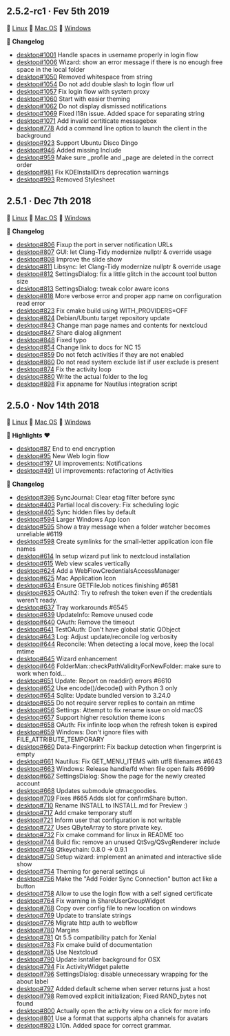 ## 2.5.2-rc1 · Fev 5th 2019

:penguin: [Linux](https://download.nextcloud.com/desktop/prereleases/Linux/Nextcloud-2.5.2.20190205-rc1-x86_64.AppImage) :apple: [Mac OS](https://download.nextcloud.com/desktop/prereleases/Mac/Nextcloud-qt5.9.2-2.5.2.20190205rc1.pkg) :door: [Windows](https://download.nextcloud.com/desktop/prereleases/Windows/Nextcloud-2.5.2.5117-rc1-20190205.exe)

:memo: **Changelog**
  * [desktop#1001](https://github.com/nextcloud/desktop/pull/1001) Handle spaces in username properly in login flow
  * [desktop#1006](https://github.com/nextcloud/desktop/pull/1006) Wizard: show an error message if there is no enough free space in the local folder
  * [desktop#1050](https://github.com/nextcloud/desktop/pull/1050) Removed whitespace from string
  * [desktop#1054](https://github.com/nextcloud/desktop/pull/1054) Do not add double slash to login flow url
  * [desktop#1057](https://github.com/nextcloud/desktop/pull/1057) Fix login flow with system proxy
  * [desktop#1060](https://github.com/nextcloud/desktop/pull/1060) Start with easier theming
  * [desktop#1062](https://github.com/nextcloud/desktop/pull/1062) Do not display dismissed notifications
  * [desktop#1069](https://github.com/nextcloud/desktop/pull/1069) Fixed l18n issue. Added space for separating string
  * [desktop#1071](https://github.com/nextcloud/desktop/pull/1071) Add invalid certiticate messagebox
  * [desktop#778](https://github.com/nextcloud/desktop/pull/778) Add a command line option to launch the client in the background
  * [desktop#923](https://github.com/nextcloud/desktop/pull/923) Support Ubuntu Disco Dingo
  * [desktop#946](https://github.com/nextcloud/desktop/pull/946) Added missing Include
  * [desktop#959](https://github.com/nextcloud/desktop/pull/959) Make sure _profile and _page are deleted in the correct order
  * [desktop#981](https://github.com/nextcloud/desktop/pull/981) Fix KDEInstallDirs deprecation warnings
  * [desktop#993](https://github.com/nextcloud/desktop/pull/993) Removed Stylesheet


## 2.5.1 · Dec 7th 2018

:penguin: [Linux](https://download.nextcloud.com/desktop/releases/Linux/Nextcloud-2.5.1-x86_64.AppImage) :apple: [Mac OS](https://download.nextcloud.com/desktop/releases/Mac/Installer/Nextcloud-2.5.1.20181204.pkg) :door: [Windows](https://download.nextcloud.com/desktop/releases/Windows/Nextcloud-2.5.1-setup.exe)

:memo: **Changelog**
  * [desktop#806](https://github.com/nextcloud/desktop/pull/806) Fixup the port in server notification URLs
  * [desktop#807](https://github.com/nextcloud/desktop/pull/807) GUI: let Clang-Tidy modernize nullptr & override usage
  * [desktop#808](https://github.com/nextcloud/desktop/pull/808) Improve the slide show
  * [desktop#811](https://github.com/nextcloud/desktop/pull/811) Libsync: let Clang-Tidy modernize nullptr & override usage
  * [desktop#812](https://github.com/nextcloud/desktop/pull/812) SettingsDialog: fix a little glitch in the account tool button size
  * [desktop#813](https://github.com/nextcloud/desktop/pull/813) SettingsDialog: tweak color aware icons
  * [desktop#818](https://github.com/nextcloud/desktop/pull/818) More verbose error and proper app name on configuration read error
  * [desktop#823](https://github.com/nextcloud/desktop/pull/823) Fix cmake build using WITH_PROVIDERS=OFF
  * [desktop#824](https://github.com/nextcloud/desktop/pull/824) Debian/Ubuntu target repository update
  * [desktop#843](https://github.com/nextcloud/desktop/pull/843) Change man page names and contents for nextcloud
  * [desktop#847](https://github.com/nextcloud/desktop/pull/847) Share dialog alignment
  * [desktop#848](https://github.com/nextcloud/desktop/pull/848) Fixed typo
  * [desktop#854](https://github.com/nextcloud/desktop/pull/854) Change link to docs for NC 15
  * [desktop#859](https://github.com/nextcloud/desktop/pull/859) Do not fetch activities if they are not enabled
  * [desktop#860](https://github.com/nextcloud/desktop/pull/860) Do not read system exclude list if user exclude is present
  * [desktop#874](https://github.com/nextcloud/desktop/pull/874) Fix the activity loop
  * [desktop#880](https://github.com/nextcloud/desktop/pull/880) Write the actual folder to the log
  * [desktop#898](https://github.com/nextcloud/desktop/pull/898) Fix appname for Nautilus integration script


## 2.5.0 · Nov 14th 2018 

:penguin: [Linux](https://download.nextcloud.com/desktop/releases/Linux/Nextcloud-2.5.0-x86_64.AppImage) :apple: [Mac OS](https://download.nextcloud.com/desktop/releases/Mac/Installer/Nextcloud-2.5.0.20181114.pkg) :door: [Windows](https://download.nextcloud.com/desktop/releases/Windows/Nextcloud-2.5.0-setup.exe)

:star2: **Highlights** :heart: 
  * [desktop#87](https://github.com/nextcloud/desktop/pull/87) End to end encryption
  * [desktop#95](https://github.com/nextcloud/desktop/pull/95) New Web login flow
  * [desktop#197](https://github.com/nextcloud/desktop/pull/197) UI improvements: Notifications
  * [desktop#491](https://github.com/nextcloud/desktop/pull/491) UI improvements: refactoring of Activities

:memo: **Changelog**
  * [desktop#396](https://github.com/nextcloud/desktop/pull/396) SyncJournal: Clear etag filter before sync
  * [desktop#403](https://github.com/nextcloud/desktop/pull/403) Partial local discovery: Fix scheduling logic
  * [desktop#405](https://github.com/nextcloud/desktop/pull/405) Sync hidden files by default
  * [desktop#594](https://github.com/nextcloud/desktop/pull/594) Larger Windows App Icon
  * [desktop#595](https://github.com/nextcloud/desktop/pull/595) Show a tray message when a folder watcher becomes unreliable #6119
  * [desktop#598](https://github.com/nextcloud/desktop/pull/598) Create symlinks for the small-letter application icon file names
  * [desktop#614](https://github.com/nextcloud/desktop/pull/614) In setup wizard put link to nextcloud installation
  * [desktop#615](https://github.com/nextcloud/desktop/pull/615) Web view scales vertically
  * [desktop#624](https://github.com/nextcloud/desktop/pull/624) Add a WebFlowCredentialsAccessManager
  * [desktop#625](https://github.com/nextcloud/desktop/pull/625) Mac Application Icon
  * [desktop#634](https://github.com/nextcloud/desktop/pull/634) Ensure GETFileJob notices finishing #6581
  * [desktop#635](https://github.com/nextcloud/desktop/pull/635) OAuth2: Try to refresh the token even if the credentials weren't ready.
  * [desktop#637](https://github.com/nextcloud/desktop/pull/637) Tray workarounds #6545
  * [desktop#639](https://github.com/nextcloud/desktop/pull/639) UpdateInfo: Remove unused code
  * [desktop#640](https://github.com/nextcloud/desktop/pull/640) OAuth: Remove the timeout
  * [desktop#641](https://github.com/nextcloud/desktop/pull/641) TestOAuth: Don't have global static QObject
  * [desktop#643](https://github.com/nextcloud/desktop/pull/643) Log: Adjust update/reconcile log verbosity
  * [desktop#644](https://github.com/nextcloud/desktop/pull/644) Reconcile: When detecting a local move, keep the local mtime
  * [desktop#645](https://github.com/nextcloud/desktop/pull/645) Wizard enhancement
  * [desktop#646](https://github.com/nextcloud/desktop/pull/646) FolderMan::checkPathValidityForNewFolder: make sure to work when fold…
  * [desktop#651](https://github.com/nextcloud/desktop/pull/651) Update: Report on readdir() errors #6610
  * [desktop#652](https://github.com/nextcloud/desktop/pull/652) Use encode()/decode() with Python 3 only
  * [desktop#654](https://github.com/nextcloud/desktop/pull/654) Sqlite: Update bundled version to 3.24.0
  * [desktop#655](https://github.com/nextcloud/desktop/pull/655) Do not require server replies to contain an mtime
  * [desktop#656](https://github.com/nextcloud/desktop/pull/656) Settings: Attempt to fix rename issue on old macOS
  * [desktop#657](https://github.com/nextcloud/desktop/pull/657) Support higher resolution theme icons
  * [desktop#658](https://github.com/nextcloud/desktop/pull/658) OAuth: Fix infinite loop when the refresh token is expired
  * [desktop#659](https://github.com/nextcloud/desktop/pull/659) Windows: Don't ignore files with FILE_ATTRIBUTE_TEMPORARY
  * [desktop#660](https://github.com/nextcloud/desktop/pull/660) Data-Fingerprint: Fix backup detection when fingerprint is empty
  * [desktop#661](https://github.com/nextcloud/desktop/pull/661) Nautilus: Fix GET_MENU_ITEMS with utf8 filenames #6643
  * [desktop#663](https://github.com/nextcloud/desktop/pull/663) Windows: Release handle/fd when file open fails #6699
  * [desktop#667](https://github.com/nextcloud/desktop/pull/667) SettingsDialog: Show the page for the newly created account
  * [desktop#668](https://github.com/nextcloud/desktop/pull/668) Updates submodule qtmacgoodies.
  * [desktop#709](https://github.com/nextcloud/desktop/pull/709) Fixes #665 Adds slot for confirmShare button.
  * [desktop#710](https://github.com/nextcloud/desktop/pull/710) Rename INSTALL to INSTALL.md for Preview :)
  * [desktop#717](https://github.com/nextcloud/desktop/pull/717) Add cmake temporary stuff
  * [desktop#721](https://github.com/nextcloud/desktop/pull/721) Inform user that configuration is not writable
  * [desktop#727](https://github.com/nextcloud/desktop/pull/727) Uses QByteArray to store private key.
  * [desktop#732](https://github.com/nextcloud/desktop/pull/732) Fix cmake command for linux in README too
  * [desktop#744](https://github.com/nextcloud/desktop/pull/744) Build fix: remove an unused QtSvg/QSvgRenderer include
  * [desktop#748](https://github.com/nextcloud/desktop/pull/748) Qtkeychain: 0.8.0 -> 0.9.1
  * [desktop#750](https://github.com/nextcloud/desktop/pull/750) Setup wizard: implement an animated and interactive slide show
  * [desktop#754](https://github.com/nextcloud/desktop/pull/754) Theming for general settings ui
  * [desktop#756](https://github.com/nextcloud/desktop/pull/756) Make the "Add Folder Sync Connection" button act like a button
  * [desktop#758](https://github.com/nextcloud/desktop/pull/758) Allow to use the login flow with a self signed certificate
  * [desktop#764](https://github.com/nextcloud/desktop/pull/764) Fix warning in ShareUserGroupWidget
  * [desktop#768](https://github.com/nextcloud/desktop/pull/768) Copy over config file to new location on windows
  * [desktop#769](https://github.com/nextcloud/desktop/pull/769) Update to translate strings
  * [desktop#776](https://github.com/nextcloud/desktop/pull/776) Migrate http auth to webflow
  * [desktop#780](https://github.com/nextcloud/desktop/pull/780) Margins
  * [desktop#781](https://github.com/nextcloud/desktop/pull/781) Qt 5.5 compatibility patch for Xenial
  * [desktop#783](https://github.com/nextcloud/desktop/pull/783) Fix cmake build of documentation
  * [desktop#785](https://github.com/nextcloud/desktop/pull/785) Use Nextcloud
  * [desktop#790](https://github.com/nextcloud/desktop/pull/790) Update isntaller background for OSX
  * [desktop#794](https://github.com/nextcloud/desktop/pull/794) Fix ActivityWidget palette
  * [desktop#796](https://github.com/nextcloud/desktop/pull/796) SettingsDialog: disable unnecessary wrapping for the about label
  * [desktop#797](https://github.com/nextcloud/desktop/pull/797) Added default scheme when server returns just a host
  * [desktop#798](https://github.com/nextcloud/desktop/pull/798) Removed explicit initialization; Fixed RAND_bytes not found
  * [desktop#800](https://github.com/nextcloud/desktop/pull/800) Actually open the activity view on a click for more info
  * [desktop#801](https://github.com/nextcloud/desktop/pull/801) Use a format that supports alpha channels for avatars
  * [desktop#803](https://github.com/nextcloud/desktop/pull/803) L10n. Added space for correct grammar.


